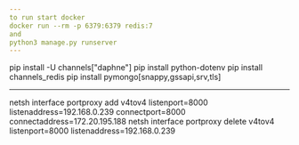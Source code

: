 ```yaml
---
to run start docker
docker run --rm -p 6379:6379 redis:7
and 
python3 manage.py runserver
---
```

pip install -U channels["daphne"]
pip install python-dotenv
pip install channels_redis
pip install pymongo[snappy,gssapi,srv,tls]

---
netsh interface portproxy add v4tov4 listenport=8000 listenaddress=192.168.0.239 connectport=8000 connectaddress=172.20.195.188
netsh interface portproxy delete v4tov4 listenport=8000 listenaddress=192.168.0.239